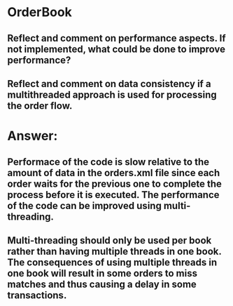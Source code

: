 # OrderBook

## Reflect and comment on performance aspects. If not implemented, what could be done to improve performance? 
## Reflect and comment on data consistency if a multithreaded approach is used for processing the order flow.

# Answer:
## Performace of the code is slow relative to the amount of data in the orders.xml file since each order waits for the previous one to complete the process before it is executed. The performance of the code can be improved using multi-threading. 

## Multi-threading should only be used per book rather than having multiple threads in one book. The consequences of using multiple threads in one book will result in some orders to miss matches and thus causing a delay in some transactions.
